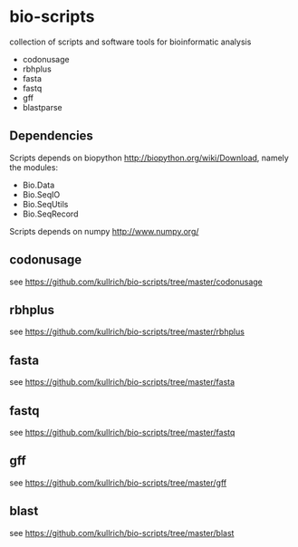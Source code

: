 bio-scripts
===========

collection of scripts and software tools for bioinformatic analysis

* codonusage
* rbhplus
* fasta
* fastq
* gff
* blastparse

Dependencies
------------
Scripts depends on biopython <http://biopython.org/wiki/Download>, namely the modules:

* Bio.Data
* Bio.SeqIO
* Bio.SeqUtils
* Bio.SeqRecord

Scripts depends on numpy <http://www.numpy.org/>

codonusage
----------

see <https://github.com/kullrich/bio-scripts/tree/master/codonusage>

rbhplus
-------

see <https://github.com/kullrich/bio-scripts/tree/master/rbhplus>

fasta
-----

see <https://github.com/kullrich/bio-scripts/tree/master/fasta>

fastq
-----

see <https://github.com/kullrich/bio-scripts/tree/master/fastq>

gff
---

see <https://github.com/kullrich/bio-scripts/tree/master/gff>

blast
-----

see <https://github.com/kullrich/bio-scripts/tree/master/blast>
